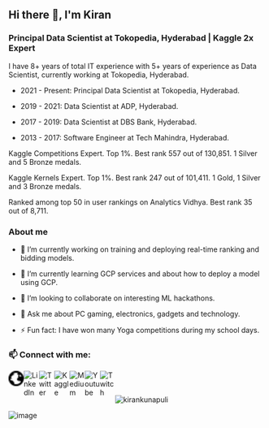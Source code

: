 ## Hi there 👋, I'm Kiran

<!--
**kirankunapuli/kirankunapuli** is a ✨ _special_ ✨ repository because its `README.md` (this file) appears on your GitHub profile.

Here are some ideas to get you started:

- 🔭 I’m currently working on ...
- 🌱 I’m currently learning ...
- 👯 I’m looking to collaborate on ...
- 🤔 I’m looking for help with ...
- 💬 Ask me about ...
- 📫 How to reach me: ...
- 😄 Pronouns: ...
- ⚡ Fun fact: ...
-->

### Principal Data Scientist at Tokopedia, Hyderabad | Kaggle 2x Expert

I have 8+ years of total IT experience with 5+ years of experience as Data Scientist, currently working at Tokopedia, Hyderabad.

- 2021 - Present: Principal Data Scientist at Tokopedia, Hyderabad.

- 2019 - 2021: Data Scientist at ADP, Hyderabad.

- 2017 - 2019: Data Scientist at DBS Bank, Hyderabad.

- 2013 - 2017: Software Engineer at Tech Mahindra, Hyderabad.

Kaggle Competitions Expert. Top 1%. Best rank 557 out of 130,851. 1 Silver and 5 Bronze medals.

Kaggle Kernels Expert. Top 1%. Best rank 247 out of 101,411. 1 Gold, 1 Silver and 3 Bronze medals.

Ranked among top 50 in user rankings on Analytics Vidhya. Best rank 35 out of 8,711.

### About me

- 🔭 I’m currently working on training and deploying real-time ranking and bidding models.

- 🌱 I’m currently learning GCP services and about how to deploy a model using GCP.

- 👯 I’m looking to collaborate on interesting ML hackathons.

- 💬 Ask me about PC gaming, electronics, gadgets and technology.

- ⚡ Fun fact: I have won many Yoga competitions during my school days.


### 📫 Connect with me:

[<img align="left" alt="Website" width="30px" target="_blank" src="https://raw.githubusercontent.com/iconic/open-iconic/master/svg/globe.svg" />][website]
[<img align="left" alt="LinkedIn" width="30px" target="_blank" src="https://cdn.jsdelivr.net/npm/simple-icons@v3/icons/linkedin.svg" />][linkedin]
[<img align="left" alt="Twitter" width="30px" target="_blank" src="https://cdn.jsdelivr.net/npm/simple-icons@v3/icons/twitter.svg" />][twitter]
[<img align="left" alt="Kaggle" width="30px" target="_blank" src="https://cdn.jsdelivr.net/npm/simple-icons@v3/icons/kaggle.svg" />][kaggle]
[<img align="left" alt="Medium" width="30px" target="_blank" src="https://cdn.jsdelivr.net/npm/simple-icons@v3/icons/instagram.svg" />][medium]
[<img align="left" alt="Youtube" width="30px" target="_blank" src="https://cdn.jsdelivr.net/npm/simple-icons@v3/icons/youtube.svg" />][youtube]
[<img align="left" alt="Twitch" width="30px" target="_blank" src="https://cdn.jsdelivr.net/npm/simple-icons@v3/icons/twitch.svg" />][twitch]
    
<br>
<br>

<p align="left"> <img src="https://komarev.com/ghpvc/?username=kirankunapuli&color=green&style=flat-square" alt="kirankunapuli" /> </p>


![image](https://github.com/saadeghi/saadeghi/blob/master/dino.gif)


[website]: https://kirankunapuli.github.io/
[twitter]: https://twitter.com/KiranKunapuli
[linkedin]: https://in.linkedin.com/in/kirankunapuli
[kaggle]: https://www.kaggle.com/kirankunapuli
[medium]: https://medium.com/@kirankunapuli
[youtube]: https://www.youtube.com/c/KiranKunapuli/
[twitch]: https://www.twitch.tv/narik_kvsk
